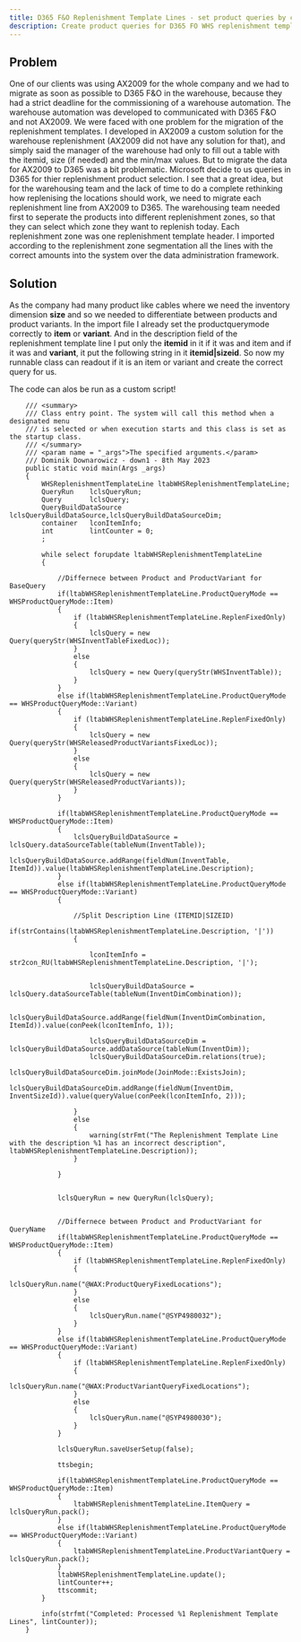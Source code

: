```yaml
---
title: D365 F&O Replenishment Template Lines - set product queries by code
description: Create product queries for D365 FO WHS replenishment template lines by code
---
```


## Problem

One of our clients was using AX2009 for the whole company and we had to migrate as soon as possible to D365 F&O in the warehouse, because they had a strict deadline for the commissioning of a warehouse automation. The warehouse automation was developed to communicated with D365 F&O and not AX2009. We were faced with one problem for the migration of the replenishment templates. I developed in AX2009 a custom solution for the warehouse replenishment (AX2009 did not have any solution for that), and simply said the manager of the warehouse had only to fill out a table with the itemid, size (if needed) and the min/max values. But to migrate the data for AX2009 to D365 was a bit problematic. Microsoft decide to us queries in D365 for thier replenishment product selection. I see that a great idea, but for the warehousing team and the lack of time to do a complete rethinking how replenising the locations should work, we need to migrate each replenishment line from AX2009 to D365. The warehousing team needed first to seperate the products into different replenishment zones, so that they can select which zone they want to replenish today. Each replenishment zone was one replenishment template header. I imported according to the replenishment zone segmentation all the lines with the correct amounts into the system over the data administration framework.

## Solution

As the company had many product like cables where we need the inventory dimension **size** and so we needed to differentiate between products and product variants. In the import file I already set the productquerymode correctly to **item** or **variant**. And in the description field of the replenishment template line I put only the **itemid** in it if it was and item and if it was and **variant**, it put the following string in it **itemid|sizeid**. So now my runnable class can readout if it is an item or variant and create the correct query for us.

The code can alos be run as a custom script!

```text
    /// <summary>
    /// Class entry point. The system will call this method when a designated menu
    /// is selected or when execution starts and this class is set as the startup class.
    /// </summary>
    /// <param name = "_args">The specified arguments.</param>
    /// Dominik Downarowicz - down1 - 8th May 2023
    public static void main(Args _args)
    {
        WHSReplenishmentTemplateLine ltabWHSReplenishmentTemplateLine;
        QueryRun    lclsQueryRun;
        Query       lclsQuery;
        QueryBuildDataSource lclsQueryBuildDataSource,lclsQueryBuildDataSourceDim;
        container   lconItemInfo;
        int         lintCounter = 0;
        ;

        while select forupdate ltabWHSReplenishmentTemplateLine
        {

            //Differnece between Product and ProductVariant for BaseQuery
            if(ltabWHSReplenishmentTemplateLine.ProductQueryMode == WHSProductQueryMode::Item)
            {
                if (ltabWHSReplenishmentTemplateLine.ReplenFixedOnly)
                {
                    lclsQuery = new Query(queryStr(WHSInventTableFixedLoc));
                }
                else
                {
                    lclsQuery = new Query(queryStr(WHSInventTable));
                }
            }
            else if(ltabWHSReplenishmentTemplateLine.ProductQueryMode == WHSProductQueryMode::Variant)
            {
                if (ltabWHSReplenishmentTemplateLine.ReplenFixedOnly)
                {
                    lclsQuery = new Query(queryStr(WHSReleasedProductVariantsFixedLoc));
                }
                else
                {
                    lclsQuery = new Query(queryStr(WHSReleasedProductVariants));
                }
            }

            if(ltabWHSReplenishmentTemplateLine.ProductQueryMode == WHSProductQueryMode::Item)
            {
                lclsQueryBuildDataSource = lclsQuery.dataSourceTable(tableNum(InventTable));
                lclsQueryBuildDataSource.addRange(fieldNum(InventTable, ItemId)).value(ltabWHSReplenishmentTemplateLine.Description);
            }
            else if(ltabWHSReplenishmentTemplateLine.ProductQueryMode == WHSProductQueryMode::Variant)
            {

                //Split Description Line (ITEMID|SIZEID)
                if(strContains(ltabWHSReplenishmentTemplateLine.Description, '|'))
                {

                    lconItemInfo = str2con_RU(ltabWHSReplenishmentTemplateLine.Description, '|');


                    lclsQueryBuildDataSource = lclsQuery.dataSourceTable(tableNum(InventDimCombination));

                    lclsQueryBuildDataSource.addRange(fieldNum(InventDimCombination, ItemId)).value(conPeek(lconItemInfo, 1));
                    
                    lclsQueryBuildDataSourceDim = lclsQueryBuildDataSource.addDataSource(tableNum(InventDim));
                    lclsQueryBuildDataSourceDim.relations(true);
                    lclsQueryBuildDataSourceDim.joinMode(JoinMode::ExistsJoin);
                    lclsQueryBuildDataSourceDim.addRange(fieldNum(InventDim, InventSizeId)).value(queryValue(conPeek(lconItemInfo, 2)));

                }
                else
                {
                    warning(strFmt("The Replenishment Template Line with the description %1 has an incorrect description", ltabWHSReplenishmentTemplateLine.Description));
                }

            }


            lclsQueryRun = new QueryRun(lclsQuery);
            

            //Differnece between Product and ProductVariant for QueryName
            if(ltabWHSReplenishmentTemplateLine.ProductQueryMode == WHSProductQueryMode::Item)
            {
                if (ltabWHSReplenishmentTemplateLine.ReplenFixedOnly)
                {
                    lclsQueryRun.name("@WAX:ProductQueryFixedLocations");
                }
                else
                {
                    lclsQueryRun.name("@SYP4980032");
                }
            }
            else if(ltabWHSReplenishmentTemplateLine.ProductQueryMode == WHSProductQueryMode::Variant)
            {
                if (ltabWHSReplenishmentTemplateLine.ReplenFixedOnly)
                {
                    lclsQueryRun.name("@WAX:ProductVariantQueryFixedLocations");
                }
                else
                {
                    lclsQueryRun.name("@SYP4980030");
                }
            }
            
            lclsQueryRun.saveUserSetup(false);

            ttsbegin;

            if(ltabWHSReplenishmentTemplateLine.ProductQueryMode == WHSProductQueryMode::Item)
            {
                ltabWHSReplenishmentTemplateLine.ItemQuery = lclsQueryRun.pack();
            }
            else if(ltabWHSReplenishmentTemplateLine.ProductQueryMode == WHSProductQueryMode::Variant)
            {
                ltabWHSReplenishmentTemplateLine.ProductVariantQuery = lclsQueryRun.pack();
            }
            ltabWHSReplenishmentTemplateLine.update();
            lintCounter++;
            ttscommit;
        }
    
        info(strfmt("Completed: Processed %1 Replenishment Template Lines", lintCounter));
    }
```
